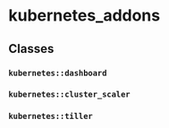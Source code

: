 # kubernetes_addons

## Classes

### `kubernetes::dashboard`

### `kubernetes::cluster_scaler`

### `kubernetes::tiller`

